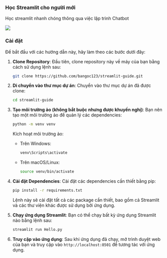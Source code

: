 ### Học Streamlit cho người mới
Học streamlit nhanh chóng thông qua việc lập trình Chatbot

![](https://storage.googleapis.com/mle-courses-prod/users/61b6fa1ba83a7e37c8309756/private-files/f381bb70-603a-11ef-b0a7-998b84b38d43-Screen_Shot_2024_08_22_at_10.59.35.png)

### Cài đặt

Để bắt đầu với các hướng dẫn này, hãy làm theo các bước dưới đây:

1. **Clone Repository**:
   Đầu tiên, clone repository này về máy của bạn bằng cách sử dụng lệnh sau:
   ```bash
   git clone https://github.com/bangoc123/streamlit-guide.git

   ```

2. **Di chuyển vào thư mục dự án**:
   Chuyển vào thư mục dự án đã được clone:
   ```bash
   cd streamlit-guide

   ```

3. **Tạo môi trường ảo (không bắt buộc nhưng được khuyến nghị)**:
   Bạn nên tạo một môi trường ảo để quản lý các dependencies:
   ```bash
   python -m venv venv
   ```
   Kích hoạt môi trường ảo:
   - Trên Windows:
     ```bash
     venv\Scripts\activate
     ```
   - Trên macOS/Linux:
     ```bash
     source venv/bin/activate
     ```

4. **Cài đặt Dependencies**:
   Cài đặt các dependencies cần thiết bằng pip:
   ```bash
   pip install -r requirements.txt
   ```
   Lệnh này sẽ cài đặt tất cả các package cần thiết, bao gồm cả Streamlit và các thư viện khác được sử dụng bởi ứng dụng.

5. **Chạy ứng dụng Streamlit**:
   Bạn có thể chạy bất kỳ ứng dụng Streamlit nào bằng lệnh sau:
   ```bash
   streamlit run Hello.py
   ```
 
6. **Truy cập vào ứng dụng**:
   Sau khi ứng dụng đã chạy, mở trình duyệt web của bạn và truy cập vào `http://localhost:8501` để tương tác với ứng dụng.

